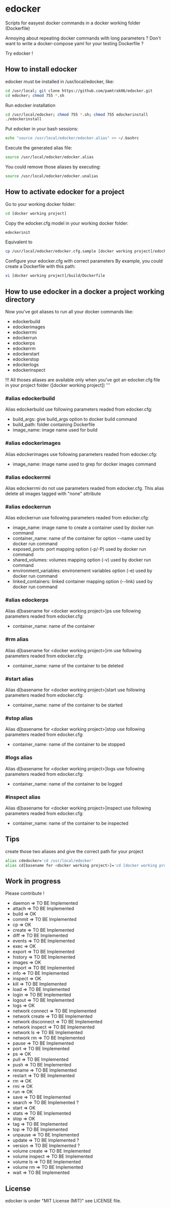 # edocker
Scripts for easyest docker commands in a docker working folder (Dockerfile)

Annoying about repeating docker commands with long parameters ?
Don't want to write a docker-compose yaml for your testing Dockerfile ?

Try edocker !

## How to install edocker
edocker must be installed in /usr/local/edocker, like:
```bash
cd /usr/local; git clone https://github.com/pamtrak06/edocker.git
cd edocker; chmod 755 *.sh
```

Run edocker installation
```bash
cd /usr/local/edocker; chmod 755 *.sh; chmod 755 edockerinstall
./edockerinstall
```

Put edocker in your bash sessions:
```bash
echo "source /usr/local/edocker/edocker.alias" >> ~/.bashrc
```

Execute the generated alias file:
```bash
source /usr/local/edocker/edocker.alias
```

You could remove those aliases by executing:
```bash
source /usr/local/edocker/edocker.unalias
```

## How to activate edocker for a project
Go to your working docker folder:
```bash
cd [docker working project]
```

Copy the edocker.cfg model in your working docker folder:
```bash
edockerinit 
```
Equivalent to 
```bash
cp /usr/local/edocker/edocker.cfg.sample [docker working project]/edocker.cfg
```

Configure your edocker.cfg with correct parameters
By example, you could create a Dockerfile with this path:
```bash
vi [docker working project]/build/Dockerfile
```

## How to use edocker in a docker a project working directory
Now you've got aliases to run all your docker commands like:
- edockerbuild
- edockerimages
- edockerrmi
- edockerrun
- edockerps
- edockerrm
- edockerstart
- edockerstop
- edockerlogs
- edockerinspect

!!! All thoses aliases are available only when you've got an edocker.cfg file in your project folder ([docker working project]) '''

### #alias edockerbuild
Alias edockerbuild use following parameters readed from edocker.cfg:
- build_args: give build_args option to docker build command 
- build_path: folder containing Dockerfile
- image_name: image name used for build

### #alias edockerimages
Alias edockerimages use following parameters readed from edocker.cfg:
- image_name: image name used to grep for docker images command 

### #alias edockerrmi
Alias edockerrmi do not use parameters readed from edocker.cfg.
This alias delete all images tagged with "none" attribute

### #alias edockerrun
Alias edockerrun use following parameters readed from edocker.cfg:
- image_name: image name to create a container used by docker run command
- container_name: name of the container for option --name used by docker run command
- exposed_ports: port mapping option (-p/-P) used by docker run command
- shared_volumes: volumes mapping option (-v) used by docker run command
- environment_variables: environement variables option (-e) used by docker run command
- linked_containers: linked container mapping option (--link) used by docker run command

### #alias edockerps
Alias d[basename for \<docker working project\>]ps use following parameters readed from edocker.cfg:
- container_name: name of the container

### #rm alias
Alias d[basename for \<docker working project\>]rm use following parameters readed from edocker.cfg:
- container_name: name of the container to be deleted

### #start alias
Alias d[basename for \<docker working project\>]start use following parameters readed from edocker.cfg:
- container_name: name of the container to be started
 
### #stop alias
Alias d[basename for \<docker working project\>]stop use following parameters readed from edocker.cfg:
- container_name: name of the container to be stopped

### #logs alias
Alias d[basename for \<docker working project\>]logs use following parameters readed from edocker.cfg:
- container_name: name of the container to be logged 

### #inspect alias
Alias d[basename for \<docker working project\>]inspect use following parameters readed from edocker.cfg:
- container_name: name of the container to be inspected 

## Tips
create those two aliases and give the correct path for your project
```bash
alias cdedocker='cd /usr/local/edocker'
alias cd[basename for <docker working project>]='cd [docker working project]'
```
## Work in progress
Please contribute !

- daemon               => TO BE Implemented
- attach               => TO BE Implemented
- build                => OK
- commit               => TO BE Implemented
- cp                   => OK
- create               => TO BE Implemented
- diff                 => TO BE Implemented
- events               => TO BE Implemented
- exec                 => OK
- export               => TO BE Implemented
- history              => TO BE Implemented
- images               => OK
- import               => TO BE Implemented
- info                 => TO BE Implemented
- inspect              => OK
- kill                 => TO BE Implemented
- load                 => TO BE Implemented
- login                => TO BE Implemented
- logout               => TO BE Implemented
- logs                 => OK
- network connect      => TO BE Implemented
- network create       => TO BE Implemented
- network disconnect   => TO BE Implemented
- network inspect      => TO BE Implemented
- network ls           => TO BE Implemented
- network rm           => TO BE Implemented
- pause                => TO BE Implemented
- port                 => TO BE Implemented
- ps                   => OK
- pull                 => TO BE Implemented
- push                 => TO BE Implemented
- rename               => TO BE Implemented
- restart              => TO BE Implemented
- rm                   => OK
- rmi                  => OK
- run                  => OK
- save                 => TO BE Implemented
- search               => TO BE Implemented ?
- start                => OK
- stats                => TO BE Implemented
- stop                 => OK
- tag                  => TO BE Implemented
- top                  => TO BE Implemented
- unpause              => TO BE Implemented
- update               => TO BE Implemented ?
- version              => TO BE Implemented ?
- volume create        => TO BE Implemented
- volume inspect       => TO BE Implemented
- volume ls            => TO BE Implemented
- volume rm            => TO BE Implemented
- wait                 => TO BE Implemented

## License
edocker is under  "MIT License (MIT)" see LICENSE file.
